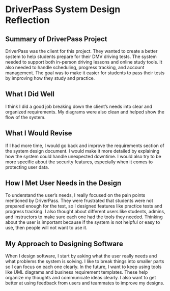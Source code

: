 # DriverPass System Design Reflection

## Summary of DriverPass Project  
DriverPass was the client for this project. They wanted to create a better system to help students prepare for their DMV driving tests. The system needed to support both in-person driving lessons and online study tools. It also needed to handle scheduling, progress tracking, and account management. The goal was to make it easier for students to pass their tests by improving how they study and practice.

## What I Did Well  
I think I did a good job breaking down the client’s needs into clear and organized requirements. My diagrams were also clean and helped show the flow of the system.

## What I Would Revise  
If I had more time, I would go back and improve the requirements section of the system design document. I would make it more detailed by explaining how the system could handle unexpected downtime. I would also try to be more specific about the security features, especially when it comes to protecting user data.

## How I Met User Needs in the Design  
To understand the user’s needs, I really focused on the pain points mentioned by DriverPass. They were frustrated that students were not prepared enough for the test, so I designed features like practice tests and progress tracking. I also thought about different users like students, admins, and instructors to make sure each one had the tools they needed. Thinking about the user is important because if the system is not helpful or easy to use, then people will not want to use it.

## My Approach to Designing Software  
When I design software, I start by asking what the user really needs and what problems the system is solving. I like to break things into smaller parts so I can focus on each one clearly. In the future, I want to keep using tools like UML diagrams and business requirement templates. These help organize my thoughts and communicate ideas clearly. I also want to get better at using feedback from users and teammates to improve my designs.
